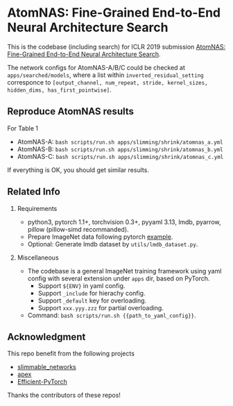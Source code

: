 # AtomNAS: Fine-Grained End-to-End Neural Architecture Search

This is the codebase (including search) for ICLR 2019 submission [AtomNAS: Fine-Grained End-to-End Neural Architecture Search](https://openreview.net/forum?id=BylQSxHFwr).

The network configs for AtomNAS-A/B/C could be checked at `apps/searched/models`, where a list within `inverted_residual_setting` corresponce to `[output_channel, num_repeat, stride, kernel_sizes, hidden_dims, has_first_pointwise]`.

## Reproduce AtomNAS results

For Table 1

- AtomNAS-A: `bash scripts/run.sh apps/slimming/shrink/atomnas_a.yml`
- AtomNAS-B: `bash scripts/run.sh apps/slimming/shrink/atomnas_b.yml`
- AtomNAS-C: `bash scripts/run.sh apps/slimming/shrink/atomnas_c.yml`

If everything is OK, you should get similar results.

## Related Info

1. Requirements
    - python3, pytorch 1.1+, torchvision 0.3+, pyyaml 3.13, lmdb, pyarrow, pillow (pillow-simd recommanded).
    - Prepare ImageNet data following pytorch [example](https://github.com/pytorch/examples/tree/master/imagenet).
    - Optional: Generate lmdb dataset by `utils/lmdb_dataset.py`.

1. Miscellaneous
    - The codebase is a general ImageNet training framework using yaml config with several extension under `apps` dir, based on PyTorch.
        - Support `${ENV}` in yaml config.
        - Support `_include` for hierachy config.
        - Support `_default` key for overloading.
        - Support `xxx.yyy.zzz` for partial overloading.
    - Command: `bash scripts/run.sh {{path_to_yaml_config}}`.

## Acknowledgment

This repo benefit from the following projects
- [slimmable_networks](https://github.com/JiahuiYu/slimmable_networks)
- [apex](https://github.com/NVIDIA/apex)
- [Efficient-PyTorch](https://github.com/Lyken17/Efficient-PyTorch)

Thanks the contributors of these repos!
